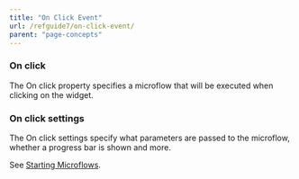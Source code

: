 ```yaml
---
title: "On Click Event"
url: /refguide7/on-click-event/
parent: "page-concepts"
---
```

### On click

The On click property specifies a microflow that will be executed when clicking on the widget.

### On click settings

The On click settings specify what parameters are passed to the microflow, whether a progress bar is shown and more.

See [Starting Microflows](/refguide7/starting-microflows/).
